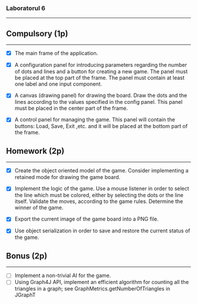 ### Laboratorul 6

-----------------------

## Compulsory (1p)

------------------------

- [x] The main frame of the application.
- [x] A configuration panel for introducing parameters regarding the number of dots and lines and a button for creating a new game. The panel must be placed at the top part of the frame. The panel must contain at least one label and one input component.
- [x] A canvas (drawing panel) for drawing the board. Draw the dots and the lines according to the values specified in the config panel. This panel must be placed in the center part of the frame.
- [x] A control panel for managing the game. This panel will contain the buttons: Load, Save, Exit ,etc. and it will be placed at the bottom part of the frame.


## Homework (2p)

----------------------

- [x] Create the object oriented model of the game. Consider implementing a retained mode for drawing the game board.
- [x] Implement the logic of the game. Use a mouse listener in order to select the line which must be colored, either by selecting the dots or the line itself. Validate the moves, according to the game rules. Determine the winner of the game.
- [x] Export the current image of the game board into a PNG file.
- [x] Use object serialization in order to save and restore the current status of the game.


## Bonus (2p)

-------------------

- [ ] Implement a non-trivial AI for the game.
- [ ] Using Graph4J API, implement an efficient algorithm for counting all the triangles in a graph; see GraphMetrics.getNumberOfTriangles in JGraphT
